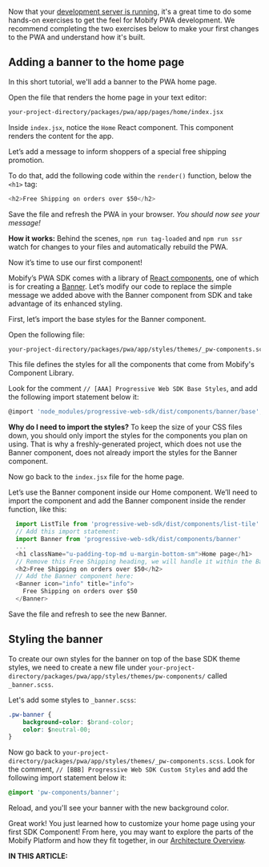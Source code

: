 Now that your [development server is running](../running-dev-server), it's a great time to do some hands-on exercises to get the feel for Mobify PWA development. We recommend completing the two exercises below to make your first changes to the PWA and understand how it's built.

## Adding a banner to the home page

In this short tutorial, we'll add a banner to the PWA home page.

Open the file that renders the home page in your text editor:

```bash
your-project-directory/packages/pwa/app/pages/home/index.jsx
```

Inside `index.jsx`, notice the `Home` React component. This component renders the content for the app.  

Let’s add a message to inform shoppers of a special free shipping promotion.

To do that, add the following code within the `render()` function, below the
`<h1>` tag:

```javascript
<h2>Free Shipping on orders over $50</h2>
```

Save the file and refresh the PWA in your browser. *You should now see your message!*

<div class="c-callout">
  <p>
    <strong>How it works:</strong> Behind the scenes, <code>npm run tag-loaded</code> and <code>npm run ssr</code> watch for changes to your files and automatically rebuild the PWA.
  </p>
</div>

Now it’s time to use our first component!

Mobify’s PWA SDK comes with a library of [React components](../../components/all/), one of which is for creating a [Banner](../../components/#!/Banner). Let’s modify our code to replace the simple message we added above with the Banner component from
SDK and take advantage of its enhanced styling.

First, let’s import the base styles for the Banner component.

Open the following file:

```bash
your-project-directory/packages/pwa/app/styles/themes/_pw-components.scss
```

This file defines the styles for all the components that come from Mobify's Component Library.

Look for the comment `// [AAA] Progressive Web SDK Base Styles`, and add the following import statement below it:

```js
@import 'node_modules/progressive-web-sdk/dist/components/banner/base';
```

<div class="c-callout c--important">
  <p>
    <strong>Why do I need to import the styles?</strong> To keep the size of your CSS files down, you should only import the styles for the components you plan on using. That is why a freshly-generated project, which does not use the Banner component, does not already import the styles for the Banner component.
  </p>
</div>

Now go back to the `index.jsx` file for the home page.

Let’s use the Banner component inside our Home component. We’ll need to import the component and add the Banner component inside the render function, like this:

```js
  import ListTile from 'progressive-web-sdk/dist/components/list-tile'
  // Add this import statement:
  import Banner from 'progressive-web-sdk/dist/components/banner'
  ...
  <h1 className="u-padding-top-md u-margin-bottom-sm">Home page</h1>
  // Remove this Free Shipping heading, we will handle it within the Banner component instead.
  <h2>Free Shipping on orders over $50</h2>
  // Add the Banner component here:
  <Banner icon="info" title="info">
    Free Shipping on orders over $50
  </Banner>
```

Save the file and refresh to see the new Banner.

## Styling the banner

To create our own styles for the banner on top of the base SDK theme styles, we need to create a new file under
`your-project-directory/packages/pwa/app/styles/themes/pw-components/` called `_banner.scss`.

Let's add some styles to `_banner.scss`:

```css
.pw-banner {
    background-color: $brand-color;
    color: $neutral-00;
}
```

Now go back to `your-project-directory/packages/pwa/app/styles/themes/_pw-components.scss`. Look for the comment, `// [BBB] Progressive Web SDK Custom Styles` and add the following import statement below it:

```css
@import 'pw-components/banner';
```

Reload, and you'll see your banner with the new background color.

Great work! You just learned how to customize your home page using your first SDK Component! From here, you may want to explore the parts of the Mobify Platform and how they fit together, in our [Architecture Overview](../../architecture/).

<div id="toc"><p class="u-text-size-smaller u-margin-start u-margin-bottom"><b>IN THIS ARTICLE:</b></p></div>